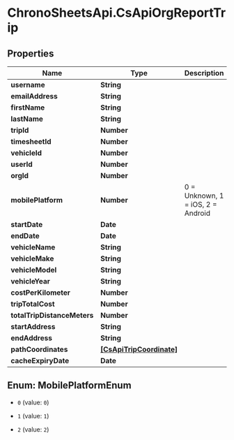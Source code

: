 # ChronoSheetsApi.CsApiOrgReportTrip

## Properties
Name | Type | Description | Notes
------------ | ------------- | ------------- | -------------
**username** | **String** |  | [optional] 
**emailAddress** | **String** |  | [optional] 
**firstName** | **String** |  | [optional] 
**lastName** | **String** |  | [optional] 
**tripId** | **Number** |  | [optional] 
**timesheetId** | **Number** |  | [optional] 
**vehicleId** | **Number** |  | [optional] 
**userId** | **Number** |  | [optional] 
**orgId** | **Number** |  | [optional] 
**mobilePlatform** | **Number** | 0 &#x3D; Unknown, 1 &#x3D; iOS, 2 &#x3D; Android | [optional] 
**startDate** | **Date** |  | [optional] 
**endDate** | **Date** |  | [optional] 
**vehicleName** | **String** |  | [optional] 
**vehicleMake** | **String** |  | [optional] 
**vehicleModel** | **String** |  | [optional] 
**vehicleYear** | **String** |  | [optional] 
**costPerKilometer** | **Number** |  | [optional] 
**tripTotalCost** | **Number** |  | [optional] 
**totalTripDistanceMeters** | **Number** |  | [optional] 
**startAddress** | **String** |  | [optional] 
**endAddress** | **String** |  | [optional] 
**pathCoordinates** | [**[CsApiTripCoordinate]**](CsApiTripCoordinate.md) |  | [optional] 
**cacheExpiryDate** | **Date** |  | [optional] 


<a name="MobilePlatformEnum"></a>
## Enum: MobilePlatformEnum


* `0` (value: `0`)

* `1` (value: `1`)

* `2` (value: `2`)




